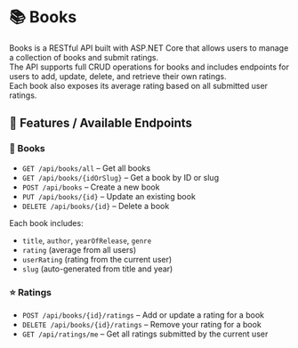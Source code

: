 # 📚 Books

Books is a RESTful API built with ASP.NET Core that allows users to manage a collection of books and submit ratings.  
The API supports full CRUD operations for books and includes endpoints for users to add, update, delete, and retrieve their own ratings.  
Each book also exposes its average rating based on all submitted user ratings.

## 🔧 Features / Available Endpoints

### 📘 Books

- `GET /api/books/all` – Get all books  
- `GET /api/books/{idOrSlug}` – Get a book by ID or slug  
- `POST /api/books` – Create a new book  
- `PUT /api/books/{id}` – Update an existing book  
- `DELETE /api/books/{id}` – Delete a book  

Each book includes:
- `title`, `author`, `yearOfRelease`, `genre`
- `rating` (average from all users)
- `userRating` (rating from the current user)
- `slug` (auto-generated from title and year)

### ⭐ Ratings

- `POST /api/books/{id}/ratings` – Add or update a rating for a book  
- `DELETE /api/books/{id}/ratings` – Remove your rating for a book  
- `GET /api/ratings/me` – Get all ratings submitted by the current user
